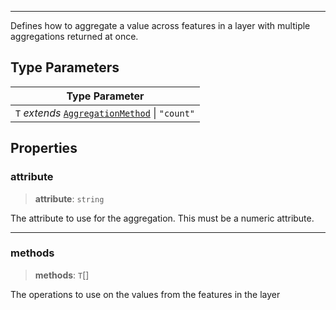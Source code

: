***

Defines how to aggregate a value across features in a layer with multiple aggregations
returned at once.

## Type Parameters

| Type Parameter                                                         |
| ---------------------------------------------------------------------- |
| `T` *extends* [`AggregationMethod`](AggregationMethod.md) \| `"count"` |

## Properties

### attribute

> **attribute**: `string`

The attribute to use for the aggregation. This must be a numeric attribute.

***

### methods

> **methods**: `T`\[]

The operations to use on the values from the features in the layer
